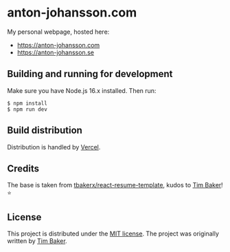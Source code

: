 # anton-johansson.com

My personal webpage, hosted here:
* https://anton-johansson.com
* https://anton-johansson.se


## Building and running for development

Make sure you have Node.js 16.x installed. Then run:

```shell
$ npm install
$ npm run dev
```


## Build distribution

Distribution is handled by [Vercel](https://vercel.com/).


## Credits

The base is taken from [tbakerx/react-resume-template](https://github.com/tbakerx/react-resume-template), kudos to [Tim Baker](https://github.com/tbakerx)! :star:


## License

This project is distributed under the [MIT license](https://opensource.org/licenses/MIT). The project was originally written by [Tim Baker](https://github.com/tbakerx).
